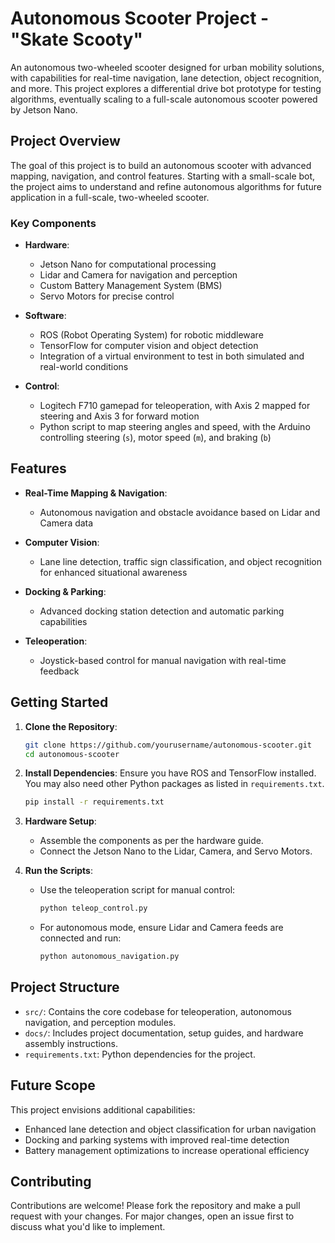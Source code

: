 # Autonomous Scooter Project - "Skate Scooty"

An autonomous two-wheeled scooter designed for urban mobility solutions, with capabilities for real-time navigation, lane detection, object recognition, and more. This project explores a differential drive bot prototype for testing algorithms, eventually scaling to a full-scale autonomous scooter powered by Jetson Nano.

## Project Overview

The goal of this project is to build an autonomous scooter with advanced mapping, navigation, and control features. Starting with a small-scale bot, the project aims to understand and refine autonomous algorithms for future application in a full-scale, two-wheeled scooter.

### Key Components

- **Hardware**:
  - Jetson Nano for computational processing
  - Lidar and Camera for navigation and perception
  - Custom Battery Management System (BMS)
  - Servo Motors for precise control

- **Software**:
  - ROS (Robot Operating System) for robotic middleware
  - TensorFlow for computer vision and object detection
  - Integration of a virtual environment to test in both simulated and real-world conditions

- **Control**:
  - Logitech F710 gamepad for teleoperation, with Axis 2 mapped for steering and Axis 3 for forward motion
  - Python script to map steering angles and speed, with the Arduino controlling steering (`s`), motor speed (`m`), and braking (`b`)

## Features

- **Real-Time Mapping & Navigation**:
  - Autonomous navigation and obstacle avoidance based on Lidar and Camera data

- **Computer Vision**:
  - Lane line detection, traffic sign classification, and object recognition for enhanced situational awareness

- **Docking & Parking**:
  - Advanced docking station detection and automatic parking capabilities

- **Teleoperation**:
  - Joystick-based control for manual navigation with real-time feedback

## Getting Started

1. **Clone the Repository**:
    ```bash
    git clone https://github.com/yourusername/autonomous-scooter.git
    cd autonomous-scooter
    ```

2. **Install Dependencies**:
    Ensure you have ROS and TensorFlow installed. You may also need other Python packages as listed in `requirements.txt`.
    ```bash
    pip install -r requirements.txt
    ```

3. **Hardware Setup**:
    - Assemble the components as per the hardware guide.
    - Connect the Jetson Nano to the Lidar, Camera, and Servo Motors.

4. **Run the Scripts**:
    - Use the teleoperation script for manual control:
        ```bash
        python teleop_control.py
        ```
    - For autonomous mode, ensure Lidar and Camera feeds are connected and run:
        ```bash
        python autonomous_navigation.py
        ```

## Project Structure

- `src/`: Contains the core codebase for teleoperation, autonomous navigation, and perception modules.
- `docs/`: Includes project documentation, setup guides, and hardware assembly instructions.
- `requirements.txt`: Python dependencies for the project.

## Future Scope

This project envisions additional capabilities:
- Enhanced lane detection and object classification for urban navigation
- Docking and parking systems with improved real-time detection
- Battery management optimizations to increase operational efficiency

## Contributing

Contributions are welcome! Please fork the repository and make a pull request with your changes. For major changes, open an issue first to discuss what you'd like to implement.
